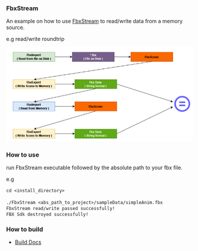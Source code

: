 ### FbxStream

An example on how to use [FbxStream](https://help.autodesk.com/view/FBX/2016/ENU/?guid=__cpp_ref_class_fbx_stream_html) to read/write data from a memory source.

e.g read/write roundtrip

![](examples/stream_roundtrip.png)

### How to use 

run FbxStream executable followed by the absolute path to your fbx file.

e.g
```
cd <install_directory>

./FbxStream <abs_path_to_project>/sampleData/simpleAnim.fbx 
FbxStream read/write passed successfully!
FBX Sdk destroyed successfully!
```

### How to build

+ [Build Docs](BUILD.md)

